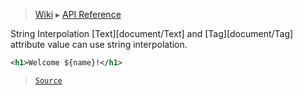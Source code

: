 > [Wiki](Home) ▸ [API Reference](API-Reference)

String Interpolation
[Text][document/Text] and [Tag][document/Tag] attribute value can use string interpolation.
```xml
<h1>Welcome ${name}!</h1>
```

> [`Source`](/Neft-io/neft/tree/master/src/document/file/parse/storage.litcoffee#string-interpolation-learn)

